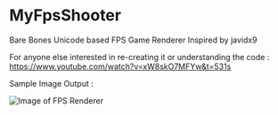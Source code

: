 # MyFpsShooter
Bare Bones Unicode based FPS Game Renderer Inspired by javidx9

For anyone else interested in re-creating it or understanding the code :  
https://www.youtube.com/watch?v=xW8skO7MFYw&t=531s

Sample Image Output :  

![Image of FPS Renderer](https://github.com/pradeepramani/MyFpsShooter/blob/master/SampleOutput.png)

